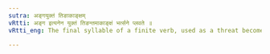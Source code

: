 ```yaml
---
sutra: अङ्गयुक्तं तिङाकाङ्क्षम्
vRtti: अङ्ग इत्यनेन युक्तं तिङन्तमाकाङ्क्षं भर्त्सने प्लवते ॥
vRtti_eng: The final syllable of a finite verb, used as a threat becomes _pluta_, when the word अङ्ग is joined with it, and it demands another sentence to complete the conclusion.

---
```

